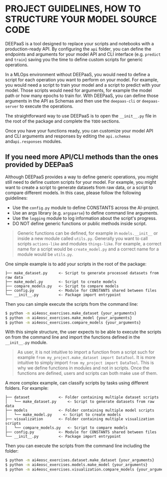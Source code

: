 # PROJECT GUIDELINES, HOW TO STRUCTURE YOUR MODEL SOURCE CODE

DEEPaaS is a tool designed to replace your scripts and notebooks with a
production-ready API. By configuring the `api` folder, you can define the
endpoints and arguments for your model API and CLI interface
(e.g. `predict` and `train`) saving you the time to define custom scripts
for generic operations.

In a MLOps environment without DEEPaaS, you would need to define a script for
each operation you want to perform on your model. For example, you would need
a script to train your model and a script to predict with your model. Those
scripts would need for arguments, for example the model path or how many
epochs to train for. WIth DEEPaaS, you can define those arguments in the API
as Schemas and then use the `deepaas-cli` or `deepaas-server` to execute the
operations.

The straightforward way to use DEEPaaS is to open the `__init__.py` file in
the root of the package and complete the `TODO` sections.

Once you have your functions ready, you can customize your model API and CLI
arguments and responses by editing the `api.schemas` and`api.responses`
modules.

## If you need more API/CLI methods than the ones provided by DEEPaaS

Although DEEPaaS provides a way to define generic operations, you might still
need to define custom scripts for your model. For example, you might want to
create a script to generate datasets from raw data, or a script to compare
different models. In this case, please follow the following guidelines:

- Use the `config.py` module to define CONSTANTS across the AI-project.
- Use an args library (e.g. `argsparse`) to define command line arguments.
- Use the `logging` module to log information about the script's progress.
- DO NOT define generic functions or public methods inside script.

> Generic functions can be defined, for example in `models.__init__` or inside
> a new module called `utils.py`. Generally you want to call scripts
> `actions-like` and modules `things-like`. For example, a correct name for a
> script would be `create_model.py` and a correct name for a module would be
> `utils.py`.

One simple example is to add your scripts in the root of the package:

```
├── make_dataset.py     <- Script to generate processed datasets from raw data
├── make_model.py       <- Script to create models
├── compare_models.py   <- Script to compare models
├── config.py           <- Module for CONSTANTS shared between files
└── __init__.py         <- Package import entrypoint
```

Then you can simple execute the scripts from the command line:

```bash
$ python -m ai4eosc_exercises.make_dataset {your_arguments}
$ python -m ai4eosc_exercises.make_model {your_arguments}
$ python -m ai4eosc_exercises.compare_models {your_arguments}
```

With this simple structure, the user expects to be able to execute the
scripts on from the command line and import the functions defined in the
`__init__.py` module.

> As user, it is not intuitive to import a function from a script such for
> example `from my_project.make_dataset import DataTool`. It is more intuitive
> to simply import `from my_project import DataTool`. This is why we define
> functions in modules and not in scripts. Once the functions are defined,
> users and scripts can both make use of them.

A more complex example, can classify scripts by tasks using different folders.
For example:

```
├── dataset             <- Folder containing multiple dataset scripts
│   └── make_dataset.py     <- Script to generate datasets from raw data
├── models              <- Folder containing multiple model scripts
│   └── make_model.py     <- Script to create models
├── visualization       <- Folder containing multiple visualization scripts
│   └── compare_models.py   <- Script to compare models
├── config.py           <- Module for CONSTANTS shared between files
└── __init__.py         <- Package import entrypoint
```

Then you can execute the scripts from the command line including the folder:

```bash
$ python -m ai4eosc_exercises.dataset.make_dataset {your_arguments}
$ python -m ai4eosc_exercises.models.make_model {your_arguments}
$ python -m ai4eosc_exercises.visualization.compare_models {your_arguments}
```
